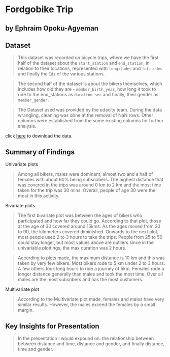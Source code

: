 # Fordgobike Trip
## by Ephraim Opoku-Agyeman


## Dataset

> This dataset was recorded on bicycle trips, where we have the first half of the dataset about the `start_station` and `end_station`, in relation to their locations, represented with `longitudes` and `latitudes` and finally the `Ids` of the various stations. 

>The second half of the dataset is about the bikers themselves, which includes how old they are - `member_birth_year`, how long it took to ride to the end_stations as `duration_sec` and finally, their gender as `member_gender`.

>The Dataset used was provided by the udacity team. During the data wrangling, cleaning was done at the removal of NaN rows. Other columns were established from the some existing columns for furthur analysis.

click [here](https://drive.google.com/file/d/1F7969SsIB5Y2Iu5umJacoLC9xQMQQnnI/view?usp=sharing) to download the data.

## Summary of Findings

Univariate plots
> Among all bikers, males were dominant, almost two and a half of females with about 90% being subsrcibers. The highest distance that was covered in the trips was around 0 km to 2 km and the most time taken for the trip was 30 mins. Overall, people of age 30 were the most in this activity.

Bivariate plots
> The first bivariate plot was between the ages of bikers who participated and how far they could go. According to that plot, those at the age of 30 covered around 15kms. As the ages moved from 30 to 90, the kilometers covered diminished. Onwards to the next plot, most people used 2 to 3 hours to take the trips. People from 25 to 50 could stay longer, but most values above are outliers since in the univariable plottings, the max duration was 2 hours.

> According to plots made, the maximum distance is 10 km and this was taken by very few bikers. Most bikers rode to 5 km under 2 to 3 hours. A few others took long hours to ride a journey of 5km. Females rode a longer distance generally than males and took the most time. Over all males are the most subsribers and has the most customers.

Multivariate plot
> According to the Multivariate plot made, females and males have very similar results. However, the males exceed the females by a small margin. 

## Key Insights for Presentation

> In the presentation I would expound on: the relationship between between distance and time, distance and gender,  and finally distance, time and gender.
